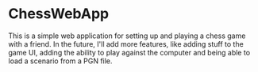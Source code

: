 # ChessWebApp

This is a simple web application for setting up and playing a chess game with a friend. In the future, I'll add more features, like adding stuff to the game UI, adding the ability to play against the computer and being able to load a scenario from a PGN file.
